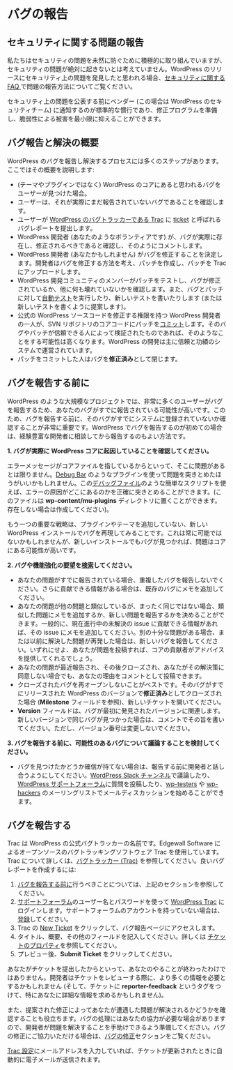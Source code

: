 <!--
# Reporting Bugs
-->

# バグの報告

<!--
## Reporting Security Issues
-->

## セキュリティに関する問題の報告

<!--
While we try to be proactive in preventing security problems, we do not assume they’ll never come up. If you believe you’ve found a security problem in a release of WordPress, please see the [Security FAQ](https://make.wordpress.org/core/handbook/reporting-security-vulnerabilities/) for information on how to report the problem.
-->

私たちはセキュリティの問題を未然に防ぐために積極的に取り組んでいますが、セキュリティの問題が絶対に起きないとは考えていません。WordPress のリリースにセキュリティ上の問題を発見したと思われる場合、[セキュリティに関する FAQ ](https://make.wordpress.org/core/handbook/reporting-security-vulnerabilities/)で問題の報告方法についてご覧ください。

<!--
It is standard practice to notify the vendor (the WordPress security team, in this case) of a security problem before publicizing, so a fix can be prepared, and public damage due to the vulnerability minimized.
-->

セキュリティ上の問題を公表する前にベンダー (この場合は WordPress のセキュリティチーム) に通知するのが標準的な慣行であり、修正プログラムを準備し、脆弱性による被害を最小限に抑えることができます。

<!--
## Overview of Bug Reporting and Resolution
-->

## バグ報告と解決の概要

<!--
There are many steps in the process of reporting and resolving a bug in WordPress. Here is an overview:
-->

WordPress のバグを報告し解決するプロセスには多くのステップがあります。ここではその概要を説明します:

<!--
*   A user finds a bug that appears to be in the core of WordPress (not a theme or a plugin).
*   The user confirms it is actually a bug which has not yet been reported.
*   The user submits a bug report, called a [ticket](https://make.wordpress.org/core/handbook/glossary/#ticket), to [Trac, the WordPress Bug Tracker](https://make.wordpress.org/core/handbook/trac/).
*   A WordPress developer (who is a volunteer, like you) confirms that the bug does actually exist, and that it should be fixed, and comments as such.
*   A WordPress developer (which could be you) decides to fix the bug. The developer figures out how to fix the bug, create a patch, and uploads the patch to Trac.
*   Members of the WordPress development community test the patch to see if it fixes the bug, and doesn’t break anything else. They may also run [Automated Tests](https://make.wordpress.org/core/handbook/automated-testing/) against the bug and patch, and write new tests (or suggest new tests be written).
*   One of the WordPress developers with authority to modify the official WordPress source code [commits](https://make.wordpress.org/core/handbook/glossary/#commit-verb) the patch to the core code in the SVN repository. They are more likely to do this if the bug and patch has been verified by someone they trust – WordPress development operates largely on a system of trust and merit.
*   The person who commits the patch closes the bug as **fixed**.
-->

*   (テーマやプラグインではなく) WordPress のコアにあると思われるバグをユーザーが見つけた場合。
*   ユーザーは、それが実際にまだ報告されていないバグであることを確認します。
*   ユーザーが [WordPress のバグトラッカーである Trac](https://make.wordpress.org/core/handbook/trac/) に [ticket](https://make.wordpress.org/core/handbook/glossary/#ticket) と呼ばれるバグレポートを提出します。
*   WordPress 開発者 (あなたのようなボランティアです) が、バグが実際に存在し、修正されるべきであると確認し、そのようにコメントします。
*   WordPress 開発者 (あなたかもしれません) がバグを修正することを決定します。開発者はバグを修正する方法を考え、パッチを作成し、パッチを Trac にアップロードします。
*   WordPress 開発コミュニティのメンバーがパッチをテストし、バグが修正されているか、他に何も壊れていないかを確認します。また、バグとパッチに対して[自動テスト](https://make.wordpress.org/core/handbook/automated-testing/)を実行したり、新しいテストを書いたりします (または新しいテストを書くように提案します)。
*   公式の WordPress ソースコードを修正する権限を持つ WordPress 開発者の一人が、SVN リポジトリのコアコードにパッチを[コミット](https://make.wordpress.org/core/handbook/glossary/#commit-verb)します。そのバグやパッチが信頼できる人によって検証されたものであれば、そのようなことをする可能性は高くなります。WordPress の開発は主に信頼と功績のシステムで運営されています。
*   パッチをコミットした人はバグを**修正済み**として閉じます。

<!--
## Before You Report a Bug
-->

## バグを報告する前に

<!--
With large projects like WordPress, so many users report bugs that there’s a good chance your bug has already been reported. Because of this, it’s very important to check to ensure it’s not already in the system before you submit it. If you are new to reporting bugs in WordPress, it is also a good idea to discuss the issue with more experienced developers before reporting it.
-->

WordPress のような大規模なプロジェクトでは、非常に多くのユーザーがバグを報告するため、あなたのバグがすでに報告されている可能性が高いです。このため、バグを報告する前に、そのバグがすでにシステムに登録されていないか確認することが非常に重要です。WordPress でバグを報告するのが初めての場合は、経験豊富な開発者に相談してから報告するのもよい方法です。

<!--
**1\. Make sure the bug is actually caused by WordPress core.**
-->

**1\. バグが実際に WordPress コアに起因していることを確認してください。**

<!--
Just because an error message points to a core file, doesn’t mean that’s where the problem is. You may want to use a plugin like [Debug Bar](https://wordpress.org/extend/plugins/debug-bar/) to track down the problem. A simple script like this [debugging file](http://gist.github.com/625769) could help you see where exactly the error is coming from. (You can place this file in your **wp-content/mu-plugins** directory; create it if it doesn’t exist.)
-->

エラーメッセージがコアファイルを指しているからといって、そこに問題があるとは限りません。[Debug Bar](https://wordpress.org/extend/plugins/debug-bar/) のようなプラグインを使って問題を突きとめたほうがいいかもしれません。この[デバッグファイル](http://gist.github.com/625769)のような簡単なスクリプトを使えば、エラーの原因がどこにあるのかを正確に突きとめることができます。(このファイルは **wp-content/mu-plugins** ディレクトリに置くことができます。存在しない場合は作成してください)。

<!--
Another key strategy is to try and replicate the bug in a fresh WordPress install with no extra plugins or themes. While this may not always be possible, if you can find it in a fresh install, the issue is much more likely to be in core.
-->

もう一つの重要な戦略は、プラグインやテーマを追加していない、新しい WordPress インストールでバグを再現してみることです。これは常に可能ではないかもしれませんが、新しいインストールでもバグが見つかれば、問題はコアにある可能性が高いです。

<!--
**2\. [Search](https://core.trac.wordpress.org/search) for your bug or enhancement request.**
-->

**2\. バグや機能強化の要望を[検索](https://core.trac.wordpress.org/search)してください。**

<!--
*   If your issue has already been reported, please do not report a duplicate bug. If you have further information to contribute, add a note to the existing bug.
*   If your issue is similar, but not quite the same as another issue, you may decide whether to add a note to the similar issue, or report a new one. In general, if you just have more information to contribute to a current, open issue, simply add a note to that issue. If you have a different enough issue, or if you are experiencing a recurrence of an issue that was previously resolved, report a new bug. Either way, core contributors will offer you guidance once you’ve posted about your issue.
*   If your issue was recently reported and then closed, and you do not agree with the resolution, you can still post comments as to your reasoning.
*   It is best not to re-open bugs that have been closed for some time. If the bug was closed as **fixed** for a version of WordPress that has been released already (see the **Milestone** field), open a new ticket.
*   The **Version** field relates to the version in which the bug was originally discovered. If you’re seeing the same bug in a newer version, mention so in a comment, but please do not change the version number.
-->

*   あなたの問題がすでに報告されている場合、重複したバグを報告しないでください。さらに貢献できる情報がある場合は、既存のバグにメモを追加してください。
*   あなたの問題が他の問題と類似しているが、まったく同じではない場合、類似した問題にメモを追加するか、新しい問題を報告するかを決めることができます。一般的に、現在進行中の未解決の issue に貢献できる情報があれば、その issue にメモを追加してください。別の十分な問題がある場合、または以前に解決した問題が再発した場合は、新しいバグを報告してください。いずれにせよ、あなたが問題を投稿すれば、コアの貢献者がアドバイスを提供してくれるでしょう。
*   あなたの問題が最近報告され、その後クローズされ、あなたがその解決策に同意しない場合でも、あなたの理由をコメントとして投稿できます。
*   クローズされたバグを再オープンしないことがベストです。そのバグがすでにリリースされた WordPress のバージョンで**修正済み**としてクローズされた場合 (**Milestone** フィールドを参照)、新しいチケットを開いてください。
*   **Version** フィールドは、バグが最初に発見されたバージョンに関連します。新しいバージョンで同じバグが見つかった場合は、コメントでその旨を書いてください。ただし、バージョン番号は変更しないでください。

<!--
**3\. Consider discussing a possible bug before reporting it.**
-->

**3\. バグを報告する前に、可能性のあるバグについて議論することを検討してください。**

<!--
*   If you aren’t sure that you’ve found a bug, you should attempt to discuss it with a developer before reporting it. You can discuss your issue on the [WordPress Slack Channel](https://make.wordpress.org/chat/), post a question on the [WordPress Support Forum](https://wordpress.org/support/), or start an email discussion on the [wp-testers](https://codex.wordpress.org/Mailing_Lists#Testers) or [wp-hackers](https://codex.wordpress.org/Mailing_Lists#Hackers) mailing lists.
-->

*   バグを見つけたかどうか確信が持てない場合は、報告する前に開発者と話し合うようにしてください。[WordPress Slack チャンネル](https://make.wordpress.org/chat/)で議論したり、[WordPress サポートフォーラム](https://wordpress.org/support/)に質問を投稿したり、[wp-testers](https://codex.wordpress.org/Mailing_Lists#Testers) や [wp-hackers](https://codex.wordpress.org/Mailing_Lists#Hackers) のメーリングリストでメールディスカッションを始めることができます。

<!--
## Reporting a Bug
-->

## バグを報告する

<!--
Trac is the name of the official WordPress bug tracker. It uses the open source bug tracking software Trac, by Edgewall Software. To learn more about Trac, see [The Bug Tracker (Trac)](https://make.wordpress.org/core/handbook/trac/). To create a good bug report:
-->

Trac は WordPress の公式バグトラッカーの名前です。Edgewall Software によるオープンソースのバグトラッキングソフトウェア Trac を使用しています。Trac について詳しくは、[バグトラッカー (Trac)](https://make.wordpress.org/core/handbook/trac/) を参照してください。良いバグレポートを作成するには:

<!--
1.  Read the section above about what to do [before reporting a bug](#before-you-report-a-bug).
2.  Log onto [WordPress Trac](https://core.trac.wordpress.org/) using your [support forum](https://wordpress.org/support/) username and password. If you don’t have an account at the support forums, you can [register](https://wordpress.org/support/register.php).
3.  Click [New Ticket](https://core.trac.wordpress.org/newticket) in Trac to reach the bug reporting page.
4.  Fill in the title, summary, and other fields. For more, see the section on [Ticket Properties](https://make.wordpress.org/core/handbook/trac/#ticket-properties).
5.  Click **Submit Ticket** after previewing it.
-->

1.  [バグを報告する前に](#before-you-report-a-bug)行うべきことについては、上記のセクションを参照してください。
2.  [サポートフォーラム](https://wordpress.org/support/)のユーザー名とパスワードを使って [WordPress Trac](https://core.trac.wordpress.org/) にログインします。サポートフォーラムのアカウントを持っていない場合は、[登録](https://wordpress.org/support/register.php)してください。
3.  Trac の [New Ticket](https://core.trac.wordpress.org/newticket) をクリックして、バグ報告ページにアクセスします。
4.  タイトル、概要、その他のフィールドを記入してください。詳しくは [チケットのプロパティ](https://make.wordpress.org/core/handbook/trac/#ticket-properties)を参照してください。
5.  プレビュー後、**Submit Ticket** をクリックしてください。

<!--
Your involvement doesn’t end after you’ve submitted a ticket. Developers may need more information as they review the ticket (and may specifically request more information from you by tagging the ticket with **reporter-feedback**).
-->

あなたがチケットを提出したからといって、あなたのやることが終わったわけではありません。開発者はチケットをレビューする際に、より多くの情報を必要とするかもしれません (そして、チケットに **reporter-feedback** というタグをつけて、特にあなたに詳細な情報を求めるかもしれません)。

<!--
You can also help by verifying that proposed fixes solve the problem you were experiencing. The processing of your bug may require your participation, so please be willing and prepared to aid the developers in resolving the issue. If you’d like to help fix the bug, see the section on [Fixing Bugs](https://make.wordpress.org/core/handbook/fixing-bugs/).
-->

また、提案された修正によってあなたが遭遇した問題が解決されるかどうかを確認することも役立ちます。バグの処理にはあなたの協力が必要な場合がありますので、開発者が問題を解決することを手助けできるよう準備してください。バグの修正にご協力いただける場合は、[バグの修正](https://make.wordpress.org/core/handbook/fixing-bugs/)セクションをご覧ください。

<!--
You will be automatically emailed when your tickets are updated if you’ve entered your email address in [your Trac preferences](https://core.trac.wordpress.org/prefs).
-->

[Trac 設定](https://core.trac.wordpress.org/prefs)にメールアドレスを入力していれば、チケットが更新されたときに自動的に電子メールが送信されます。
